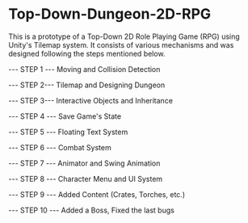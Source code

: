 # Top-Down-Dungeon-2D-RPG

This is a prototype of a Top-Down 2D Role Playing Game (RPG) using Unity's Tilemap system. It consists of various mechanisms and was designed following the steps mentioned below.

--- STEP 1 ---
Moving and Collision Detection

--- STEP 2---
Tilemap and Designing Dungeon

--- STEP 3---
Interactive Objects and Inheritance

--- STEP 4 ---
Save Game's State

--- STEP 5 ---
Floating Text System

--- STEP 6 ---
Combat System

--- STEP 7 ---
Animator and Swing Animation

--- STEP 8 ---
Character Menu and UI System

--- STEP 9 ---
Added Content (Crates, Torches, etc.)

--- STEP 10 ---
Added a Boss, Fixed the last bugs
